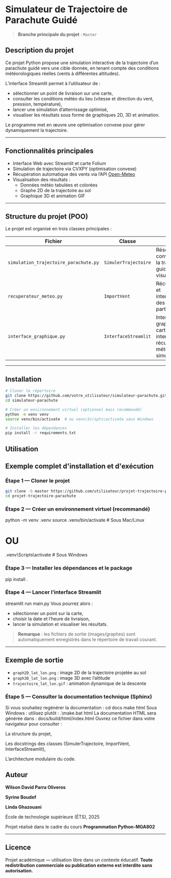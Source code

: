 # Simulateur de Trajectoire de Parachute Guidé
>  **Branche principale du projet** : `Master`

##  Description du projet
Ce projet Python propose une simulation interactive de la trajectoire d’un parachute guidé vers une cible donnée, en tenant compte des conditions météorologiques réelles (vents à différentes altitudes).

L’interface Streamlit permet à l’utilisateur de :
- sélectionner un point de livraison sur une carte,
- consulter les conditions météo du lieu (vitesse et direction du vent, pression, température),
- lancer une simulation d’atterrissage optimisé,
- visualiser les résultats sous forme de graphiques 2D, 3D et animation.

Le programme met en œuvre une optimisation convexe pour gérer dynamiquement la trajectoire.

---

##  Fonctionnalités principales
- Interface Web avec Streamlit et carte Folium
- Simulation de trajectoire via CVXPY (optimisation convexe)
- Récupération automatique des vents via l’API [Open-Meteo](https://open-meteo.com/)
- Visualisation des résultats :
  - Données météo tabulées et colorées
  - Graphe 2D de la trajectoire au sol
  - Graphique 3D et animation GIF

---

##  Structure du projet (POO)

Le projet est organisé en trois classes principales :

| Fichier               | Classe               | Rôle                                                                 |
|-----------------------|----------------------|----------------------------------------------------------------------|
| `simulation_trajectoire_parachute.py` | `SimulerTrajectoire` | Résolution convexe de la trajectoire guidée + visualisation         |
| `recuperateur_meteo.py`   | `ImportVent`         | Récupération et interpolation des vents à partir de l’API           |
| `interface_graphique.py`       | `InterfaceStreamlit` | Interface graphique, carte interactive, récupération météo, simulation |

---

##  Installation

```bash
# Cloner le répertoire
git clone https://github.com/votre_utilisateur/simulateur-parachute.git
cd simulateur-parachute

# Créer un environnement virtuel (optionnel mais recommandé)
python -m venv venv
source venv/bin/activate  # ou venv\Scripts\activate sous Windows

# Installer les dépendances
pip install -r requirements.txt
```
##  Utilisation

##  Exemple complet d'installation et d'exécution

###  Étape 1 — Cloner le projet
```bash
git clone -b master https://github.com/utilisateur/projet-trajectoire-parachute.git
cd projet-trajectoire-parachute

```

###  Étape 2 — Créer un environnement virtuel (recommandé)
python -m venv .venv
source .venv/bin/activate        # Sous Mac/Linux
# OU
.venv\Scripts\activate           # Sous Windows

###  Étape 3 — Installer les dépendances et le package
pip install .

### Étape 4 — Lancer l’interface Streamlit

streamlit run main.py
Vous pourrez alors :

* sélectionner un point sur la carte,
* choisir la date et l’heure de livraison,
* lancer la simulation et visualiser les résultats.

> **Remarque** : les fichiers de sortie (images/graphes) sont automatiquement enregistrés dans le répertoire de travail courant.

---

##  Exemple de sortie

* `graph2D_lat_lon.png` : image 2D de la trajectoire projetée au sol
* `graph3D_lat_lon.png` : image 3D avec l’altitude
* `trajectoire_lat_lon.gif` : animation dynamique de la descente


###  Étape 5 — Consulter la documentation technique (Sphinx)
Si vous souhaitez regénérer la documentation :
cd docs
make html
Sous Windows : utilisez plutôt :
.\make.bat html
La documentation HTML sera générée dans :
docs/build/html/index.html
Ouvrez ce fichier dans votre navigateur pour consulter :

La structure du projet,

Les docstrings des classes (SimulerTrajectoire, ImportVent, InterfaceStreamlit),

L’architecture modulaire du code.



##  Auteur

**Wilson David Parra Oliveros**

**Syrine Boudef**

**Linda Ghazouani**

École de technologie supérieure (ÉTS), 2025

Projet réalisé dans le cadre du cours **Programmation Python-MGA802**

---

##  Licence

Projet académique — utilisation libre dans un contexte éducatif.
**Toute redistribution commerciale ou publication externe est interdite sans autorisation.**
